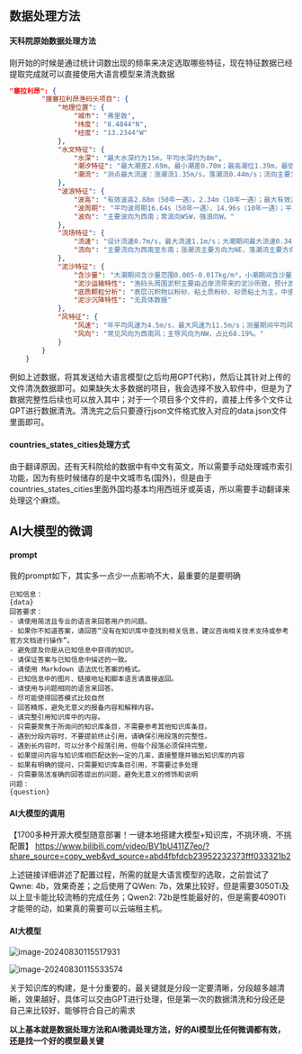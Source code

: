 ## 数据处理方法

#### 天科院原始数据处理方法

刚开始的时候是通过统计词数出现的频率来决定选取哪些特征，现在特征数据已经提取完成就可以直接使用大语言模型来清洗数据

```json
"塞拉利昂": {
        "援塞拉利昂渔码头项目": {
            "地理位置": {
                "城市": "弗里敦",
                "纬度": "8.4844°N",
                "经度": "13.2344°W"
            },
            "水文特征": {
                "水深": "最大水深约为15m，平均水深约为8m",
                "潮汐特征": "最大潮差2.69m，最小潮差0.70m；最高潮位1.39m，最低潮位-1.37m；平均涨潮历时6小时9分，落潮历时6小时15分。",
                "潮流": "测点最大流速：涨潮流1.35m/s，落潮流0.44m/s；流向主要为东南至西北，NE至NNE（涨潮），SW至SSW（落潮）。"
            },
            "波浪特征": {
                "波高": "有效波高2.88m（50年一遇），2.34m（10年一遇）；最大有效波高1.43m，平均波高0.53m。",
                "波周期": "平均波周期16.64s（50年一遇），14.96s（10年一遇）；平均周期4.5s，最大周期6.7s。",
                "波向": "主要波向为西南；常浪向WSW，强浪向W。"
            },
            "流场特征": {
                "流速": "设计流速0.7m/s，最大流速1.1m/s；大潮期间最大流速0.34-1.62m/s，流速变化范围较大。",
                "流向": "主要流向为西南至东南；涨潮流主要方向为NE，落潮流主要方向为SW。"
            },
            "泥沙特征": {
                "含沙量": "大潮期间含沙量范围0.005-0.017kg/m³，小潮期间含沙量范围0.003-0.014kg/m³。",
                "泥沙运输特性": "渔码头周围淤积主要由近岸流带来的泥沙所致，预计淤积量为每年0.05m/a。",
                "底质颗粒分析": "表层沉积物以粉砂、粘土质粉砂、砂质粘土为主，中值粒径21.42-190.52um。",
                "泥沙沉降特性": "无具体数据"
            },
            "风特征": {
                "风速": "年平均风速为4.5m/s，最大风速为11.5m/s；测量期间平均风速最大为9.0m/s，阵风风速最大为12.2m/s。",
                "风向": "常见风向为西南风；主导风向为NW，占比68.19%。"
            }
        }
    }
```

​	例如上述数据，将其发送给大语言模型(之后均用GPT代称)，然后让其针对上传的文件清洗数据即可。如果缺失太多数据的项目，我会选择不放入软件中，但是为了数据完整性后续也可以放入其中；对于一个项目多个文件的，直接上传多个文件让GPT进行数据清洗。清洗完之后只要遵行json文件格式放入对应的data.json文件里面即可。

#### countries_states_cities处理方式

由于翻译原因，还有天科院给的数据中有中文有英文，所以需要手动处理城市索引功能，因为有些时候储存的是中文城市名(国外)，但是由于countries_states_cities里面外国均基本均用西班牙或英语，所以需要手动翻译来处理这个麻烦。



## AI大模型的微调

#### prompt

我的prompt如下，其实多一点少一点影响不大，最重要的是要明确

```
已知信息：
{data}
回答要求：
- 请使用简洁且专业的语言来回答用户的问题。
- 如果你不知道答案，请回答“没有在知识库中查找到相关信息，建议咨询相关技术支持或参考官方文档进行操作”。
- 避免提及你是从已知信息中获得的知识。
- 请保证答案与已知信息中描述的一致。
- 请使用 Markdown 语法优化答案的格式。
- 已知信息中的图片、链接地址和脚本语言请直接返回。
- 请使用与问题相同的语言来回答。
- 尽可能使得回答模式比较自然
- 回答精炼，避免无意义的报备内容和解释内容。
- 请完整引用知识库中的内容。
- 只需要聚焦于所询问的知识库条目，不需要参考其他知识库条目。
- 遇到分段内容时，不要提前终止引用，请确保引用段落的完整性。
- 遇到长内容时，可以分多个段落引用，但每个段落必须保持完整。
- 如果提问内容与知识库相匹配达到一定的几率，直接整理并输出知识库的内容
- 如果有明确的提问，只需要知识库条目引用，不需要过多处理
- 只需要简洁准确的回答提出的问题，避免无意义的修饰和说明
问题：
{question}
```

#### AI大模型的调用

【1700多种开源大模型随意部署！一键本地搭建大模型+知识库，不挑环境、不挑配置】 https://www.bilibili.com/video/BV1bU411Z7eo/?share_source=copy_web&vd_source=abd4fbfdcb23952232373fff033321b2

上述链接详细讲述了配置过程，所需的就是大语言模型的选取，之前尝试了Qwne: 4b，效果奇差；之后使用了QWen: 7b，效果比较好，但是需要3050Ti及以上显卡能比较流畅的完成任务；Qwen2: 72b是性能最好的，但是需要4090Ti才能带的动，如果真的需要可以云端租主机。

#### AI大模型

![image-20240830115517931](D:/Typora/typora_photo/image-20240830115517931.png)

![image-20240830115533574](D:/Typora/typora_photo/image-20240830115533574.png)

关于知识库的构建，是十分重要的，最关键就是分段一定要清晰，分段越多越清晰，效果越好，具体可以交由GPT进行处理，但是第一次的数据清洗和分段还是自己来比较好，能够符合自己的需求



**以上基本就是数据处理方法和AI微调处理方法，好的AI模型比任何微调都有效，还是找一个好的模型最关键**